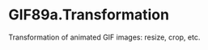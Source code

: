GIF89a.Transformation
=====================

Transformation of animated GIF images: resize, crop, etc.
